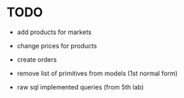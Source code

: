 # TODO

- add products for markets
- change prices for products
- create orders

- remove list of primitives from models (1st normal form)

<!-- This task should be the last one -->

- raw sql implemented queries (from 5th lab)
